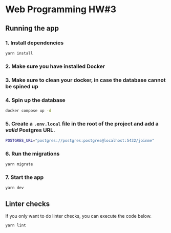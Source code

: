 # Web Programming HW#3

## Running the app

### 1. Install dependencies

```bash
yarn install
```

###  2. Make sure you have installed Docker

###  3. Make sure to clean your docker, in case the database cannot be spined up

### 4. Spin up the database

```bash
docker compose up -d
```

### 5. Create a `.env.local` file in the root of the project and add a _valid_ Postgres URL.

```bash
POSTGRES_URL="postgres://postgres:postgres@localhost:5432/joinme"
```

### 6. Run the migrations

```bash
yarn migrate
```

###  7. Start the app

```bash
yarn dev
```

## Linter checks

If you only want to do linter checks, you can execute the code below.

```bash
yarn lint
```